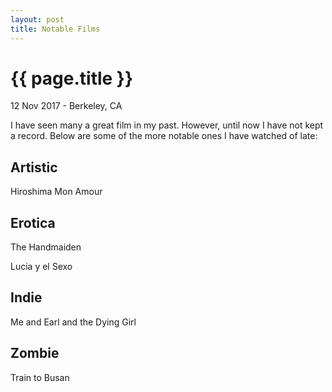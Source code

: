 ```yaml
---
layout: post
title: Notable Films
---
```


{{ page.title }}
================

<p class="meta">12 Nov 2017 - Berkeley, CA</p>

I have seen many a great film in my past. However, until now I have not kept a record. Below are some of the more notable ones I have watched of late:

## Artistic

Hiroshima Mon Amour

## Erotica

The Handmaiden

Lucia y el Sexo

## Indie

Me and Earl and the Dying Girl

## Zombie

Train to Busan